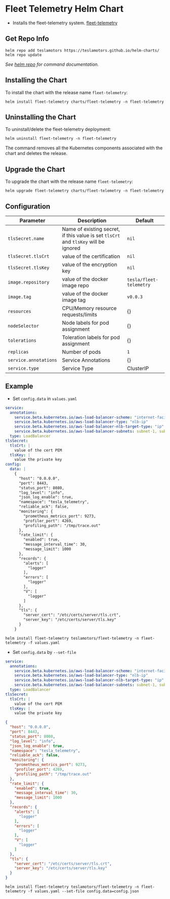 # Fleet Telemetry Helm Chart 
* Installs the fleet-telemetry system. [fleet-telemetry](https://github.com/teslamotors/fleet-telemetry)
## Get Repo Info
```console
helm repo add teslamotors https://teslamotors.github.io/helm-charts/
helm repo update
```
_See [helm repo](https://helm.sh/docs/helm/helm_repo/) for command documentation._

## Installing the Chart

To install the chart with the release name `fleet-telemetry`:

```console
helm install fleet-telemetry charts/fleet-telemetry -n fleet-telemetry
```

## Uninstalling the Chart

To uninstall/delete the fleet-telemetry deployment:

```console
helm uninstall fleet-telemetry -n fleet-telemetry
```
The command removes all the Kubernetes components associated with the chart and deletes the release.

## Upgrade the Chart
To upgrade the chart with the release name `fleet-telemetry`:
```console
helm upgrade fleet-telemetry charts/fleet-telemetry -n fleet-telemetry
```

## Configuration
| Parameter             | Description                                                                         | Default                 |
|-----------------------|-------------------------------------------------------------------------------------|-------------------------|
| `tlsSecret.name`      | Name of existing secret, if this value is set `tlsCrt` and `tlsKey` will be ignored | `nil`                   |
| `tlsSecret.tlsCrt`    | value of the certification                                                          | `nil`                   |
| `tlsSecret.tlsKey`    | value of the encryption key                                                         | `nil`                   |
| `image.repository`    | value of the docker image repo                                                      | `tesla/fleet-telemetry` |
| `image.tag`           | value of the docker image tag                                                       | `v0.0.3`                |
| `resources`           | CPU/Memory resource requests/limits                                                 | {}                      |
| `nodeSelector`        | Node labels for pod assignment                                                      | {}                      |
| `tolerations`         | Toleration labels for pod assignment                                                | {}                      |
| `replicas`            | Number of pods                                                                      | `1`                     |
| `service.annotations` | Service Annotations                                                                 | {}                      |
| `service.type`        | Service Type                                                                        | ClusterIP               |

## Example
* Set `config.data` in `values.yaml`
```yaml
service:
  annotations:
    service.beta.kubernetes.io/aws-load-balancer-scheme: "internet-facing"
    service.beta.kubernetes.io/aws-load-balancer-type: "nlb-ip"
    service.beta.kubernetes.io/aws-load-balancer-nlb-target-type: "ip"
    service.beta.kubernetes.io/aws-load-balancer-subnets: subnet-1, subnet-2, subnet-3
  type: LoadBalancer
tlsSecret:
  tlsCrt: |
    value of the cert PEM
  tlsKey: |
    value the private key
config:
  data: |
    {
      "host": "0.0.0.0",
      "port": 8443,
      "status_port": 8080,
      "log_level": "info",
      "json_log_enable": true,
      "namespace": "tesla_telemetry",
      "reliable_ack": false,
      "monitoring": {
        "prometheus_metrics_port": 9273,
        "profiler_port": 4269,
        "profiling_path": "/tmp/trace.out"
      },
      "rate_limit": {
        "enabled": true,
        "message_interval_time": 30,
        "message_limit": 1000
      },
      "records": {
        "alerts": [
          "logger"
        ],
        "errors": [
          "logger"
        ],
        "V": [
          "logger"
        ]
      },
      "tls": {
        "server_cert": "/etc/certs/server/tls.crt",
        "server_key": "/etc/certs/server/tls.key"
      }
    }
```
```console
helm install fleet-telemetry teslamotors/fleet-telemetry -n fleet-telemetry -f values.yaml
```
* Set `config.data` by `--set-file`
```yaml
service:
  annotations:
    service.beta.kubernetes.io/aws-load-balancer-scheme: "internet-facing"
    service.beta.kubernetes.io/aws-load-balancer-type: "nlb-ip"
    service.beta.kubernetes.io/aws-load-balancer-nlb-target-type: "ip"
    service.beta.kubernetes.io/aws-load-balancer-subnets: subnet-1, subnet-2, subnet-3
  type: LoadBalancer
tlsSecret:
  tlsCrt: |
    value of the cert PEM
  tlsKey: |
    value the private key
```
```json
{
  "host": "0.0.0.0",
  "port": 8443,
  "status_port": 8080,
  "log_level": "info",
  "json_log_enable": true,
  "namespace": "tesla_telemetry",
  "reliable_ack": false,
  "monitoring": {
    "prometheus_metrics_port": 9273,
    "profiler_port": 4269,
    "profiling_path": "/tmp/trace.out"
  },
  "rate_limit": {
    "enabled": true,
    "message_interval_time": 30,
    "message_limit": 1000
  },
  "records": {
    "alerts": [
      "logger"
    ],
    "errors": [
      "logger"
    ],
    "V": [
      "logger"
    ]
  },
  "tls": {
    "server_cert": "/etc/certs/server/tls.crt",
    "server_key": "/etc/certs/server/tls.key"
  }
}
```
```console
helm install fleet-telemetry teslamotors/fleet-telemetry -n fleet-telemetry -f values.yaml --set-file config.data=config.json
```
